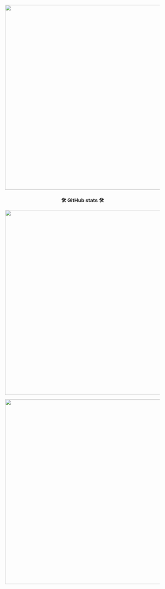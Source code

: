 <p align="center">
  <img src="https://github-readme-streak-stats.herokuapp.com/?user=makeupsomething3&theme=monokai-metallian&hide_border=true" width="600px" />
</p>

<h3 align="center">🛠 GitHub stats 🛠</h3>

<p align="center">
  <img src="https://github-readme-stats.vercel.app/api/?username=makeupsomething&show_icons=true&title_color=fff&icon_color=79ff97&text_color=9f9f9f&bg_color=151515&hide=stars" width="600px"/>
</p>

<p align="center">
  <img src="https://github-readme-stats.vercel.app/api/top-langs/?username=makeupsomething&include_forks=true&langs_count=10&layout=compact&title_color=fff&text_color=fff&bg_color=151515" width="600px" />
</p>
